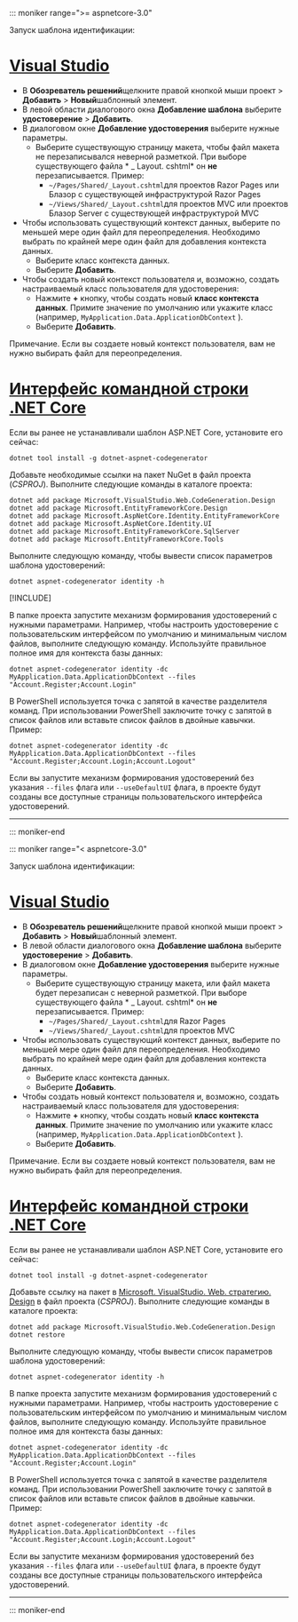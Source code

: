 ::: moniker range=">= aspnetcore-3.0"

Запуск шаблона идентификации:

# <a name="visual-studio"></a>[Visual Studio](#tab/visual-studio)

* В **Обозреватель решений**щелкните правой кнопкой мыши проект > **Добавить** > **Новый**шаблонный элемент.
* В левой области диалогового окна **Добавление шаблона** выберите **удостоверение** > **Добавить**.
* В диалоговом окне **Добавление удостоверения** выберите нужные параметры.
  * Выберите существующую страницу макета, чтобы файл макета не перезаписывался неверной разметкой. При выборе существующего файла * \_ Layout. cshtml* он **не** перезаписывается. Пример:
    * `~/Pages/Shared/_Layout.cshtml`для проектов Razor Pages или Блазор с существующей инфраструктурой Razor Pages
    * `~/Views/Shared/_Layout.cshtml`для проектов MVC или проектов Блазор Server с существующей инфраструктурой MVC
* Чтобы использовать существующий контекст данных, выберите по меньшей мере один файл для переопределения. Необходимо выбрать по крайней мере один файл для добавления контекста данных.
  * Выберите класс контекста данных.
  * Выберите **Добавить**.
* Чтобы создать новый контекст пользователя и, возможно, создать настраиваемый класс пользователя для удостоверения:
  * Нажмите **+** кнопку, чтобы создать новый **класс контекста данных**. Примите значение по умолчанию или укажите класс (например, `MyApplication.Data.ApplicationDbContext` ).
  * Выберите **Добавить**.

Примечание. Если вы создаете новый контекст пользователя, вам не нужно выбирать файл для переопределения.

# <a name="net-core-cli"></a>[Интерфейс командной строки .NET Core](#tab/netcore-cli)

Если вы ранее не устанавливали шаблон ASP.NET Core, установите его сейчас:

```dotnetcli
dotnet tool install -g dotnet-aspnet-codegenerator
```

Добавьте необходимые ссылки на пакет NuGet в файл проекта (*CSPROJ*). Выполните следующие команды в каталоге проекта:

```dotnetcli
dotnet add package Microsoft.VisualStudio.Web.CodeGeneration.Design
dotnet add package Microsoft.EntityFrameworkCore.Design
dotnet add package Microsoft.AspNetCore.Identity.EntityFrameworkCore
dotnet add package Microsoft.AspNetCore.Identity.UI
dotnet add package Microsoft.EntityFrameworkCore.SqlServer
dotnet add package Microsoft.EntityFrameworkCore.Tools
```

Выполните следующую команду, чтобы вывести список параметров шаблона удостоверений:

```dotnetcli
dotnet aspnet-codegenerator identity -h
```

[!INCLUDE[](~/includes/scaffoldTFM.md)]

В папке проекта запустите механизм формирования удостоверений с нужными параметрами. Например, чтобы настроить удостоверение с пользовательским интерфейсом по умолчанию и минимальным числом файлов, выполните следующую команду. Используйте правильное полное имя для контекста базы данных:

```dotnetcli
dotnet aspnet-codegenerator identity -dc MyApplication.Data.ApplicationDbContext --files "Account.Register;Account.Login"
```

В PowerShell используется точка с запятой в качестве разделителя команд. При использовании PowerShell заключите точку с запятой в список файлов или вставьте список файлов в двойные кавычки. Пример:

```dotnetcli
dotnet aspnet-codegenerator identity -dc MyApplication.Data.ApplicationDbContext --files "Account.Register;Account.Login;Account.Logout"
```

Если вы запустите механизм формирования удостоверений без указания `--files` флага или `--useDefaultUI` флага, в проекте будут созданы все доступные страницы пользовательского интерфейса удостоверений.

---

::: moniker-end

::: moniker range="< aspnetcore-3.0"

Запуск шаблона идентификации:

# <a name="visual-studio"></a>[Visual Studio](#tab/visual-studio)

* В **Обозреватель решений**щелкните правой кнопкой мыши проект > **Добавить** > **Новый**шаблонный элемент.
* В левой области диалогового окна **Добавление шаблона** выберите **удостоверение** > **Добавить**.
* В диалоговом окне **Добавление удостоверения** выберите нужные параметры.
  * Выберите существующую страницу макета, или файл макета будет перезаписан с неверной разметкой. При выборе существующего файла * \_ Layout. cshtml* он **не** перезаписывается. Пример:
    * `~/Pages/Shared/_Layout.cshtml`для Razor Pages
    * `~/Views/Shared/_Layout.cshtml`для проектов MVC
* Чтобы использовать существующий контекст данных, выберите по меньшей мере один файл для переопределения. Необходимо выбрать по крайней мере один файл для добавления контекста данных.
  * Выберите класс контекста данных.
  * Выберите **Добавить**.
* Чтобы создать новый контекст пользователя и, возможно, создать настраиваемый класс пользователя для удостоверения:
  * Нажмите **+** кнопку, чтобы создать новый **класс контекста данных**. Примите значение по умолчанию или укажите класс (например, `MyApplication.Data.ApplicationDbContext` ).
  * Выберите **Добавить**.

Примечание. Если вы создаете новый контекст пользователя, вам не нужно выбирать файл для переопределения.

# <a name="net-core-cli"></a>[Интерфейс командной строки .NET Core](#tab/netcore-cli)

Если вы ранее не устанавливали шаблон ASP.NET Core, установите его сейчас:

```dotnetcli
dotnet tool install -g dotnet-aspnet-codegenerator
```

Добавьте ссылку на пакет в [Microsoft. VisualStudio. Web. стратегию. Design](https://www.nuget.org/packages/Microsoft.VisualStudio.Web.CodeGeneration.Design/) в файл проекта (*CSPROJ*). Выполните следующие команды в каталоге проекта:

```dotnetcli
dotnet add package Microsoft.VisualStudio.Web.CodeGeneration.Design
dotnet restore
```

Выполните следующую команду, чтобы вывести список параметров шаблона удостоверений:

```dotnetcli
dotnet aspnet-codegenerator identity -h
```

В папке проекта запустите механизм формирования удостоверений с нужными параметрами. Например, чтобы настроить удостоверение с пользовательским интерфейсом по умолчанию и минимальным числом файлов, выполните следующую команду. Используйте правильное полное имя для контекста базы данных:

```dotnetcli
dotnet aspnet-codegenerator identity -dc MyApplication.Data.ApplicationDbContext --files "Account.Register;Account.Login"
```

В PowerShell используется точка с запятой в качестве разделителя команд. При использовании PowerShell заключите точку с запятой в список файлов или вставьте список файлов в двойные кавычки. Пример:

```dotnetcli
dotnet aspnet-codegenerator identity -dc MyApplication.Data.ApplicationDbContext --files "Account.Register;Account.Login;Account.Logout"
```

Если вы запустите механизм формирования удостоверений без указания `--files` флага или `--useDefaultUI` флага, в проекте будут созданы все доступные страницы пользовательского интерфейса удостоверений.

---

::: moniker-end
